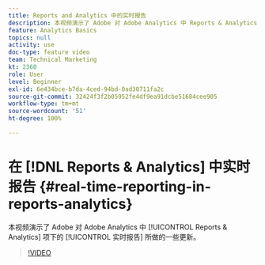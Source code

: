 ```yaml
---
title: Reports and Analytics 中的实时报告
description: 本视频演示了 Adobe 对 Adobe Analytics 中 Reports & Analytics 项下的实时报告所做的一些更新。
feature: Analytics Basics
topics: null
activity: use
doc-type: feature video
team: Technical Marketing
kt: 2360
role: User
level: Beginner
exl-id: 6e434bce-b7da-4ced-94bd-0ad30711fa2c
source-git-commit: 32424f3f2b05952fe4df9ea91dcbe51684cee905
workflow-type: tm+mt
source-wordcount: '51'
ht-degree: 100%

---
```


# 在 [!DNL Reports & Analytics] 中实时报告 {#real-time-reporting-in-reports-analytics}

本视频演示了 Adobe 对 Adobe Analytics 中 [!UICONTROL Reports &amp; Analytics] 项下的 [!UICONTROL 实时报告] 所做的一些更新。

>[!VIDEO](https://video.tv.adobe.com/v/25454/?quality=12)
